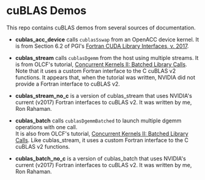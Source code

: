 cuBLAS Demos
============

This repo contains cuBLAS demos from several sources of documentation.  

* **cublas\_acc\_device** calls `cublasSswap` from an OpenACC device kernel.  It is from
  Section 6.2 of PGI's [Fortran CUDA Library Interfaces, v.  2017](https://www.pgroup.com/doc/pgi17cudaint.pdf).

* **cublas\_stream** calls `cublasDgemm` from the host using multiple streams.
  It is from OLCF's tutorial, [Concurrent Kernels II: Batched Library Calls](https://www.olcf.ornl.gov/tutorials/concurrent-kernels-ii-batched-library-calls/#Streams_1).
  Note that it uses a custom Fortran interface to the C cuBLAS v2 functions. It
  appears that, when the tutorial was written, NVIDIA did not provide a Fortran
  interface to cuBLAS v2.  

* **cublas\_stream\_no\_c** is a version of cublas\_stream that uses NVIDIA's
  current (v2017) Fortran interfaces to cuBLAS v2.  It was written by me, Ron Rahaman.  

* **cublas\_batch** calls `cublasDgemmBatched` to launch multiple dgemm operations with one call.  
  It is also from OLCF's tutorial, [Concurrent Kernels II: Batched Library Calls](https://www.olcf.ornl.gov/tutorials/concurrent-kernels-ii-batched-library-calls/#Batched_1).
  Like cublas\_stream,  it uses a custom Fortran interface to the C cuBLAS v2 functions.

* **cublas\_batch\_no\_c** is a version of cublas\_batch that uses  NVIDIA's
  current (v2017) Fortran interfaces to cuBLAS v2.  It was written by me, Ron Rahaman. 
